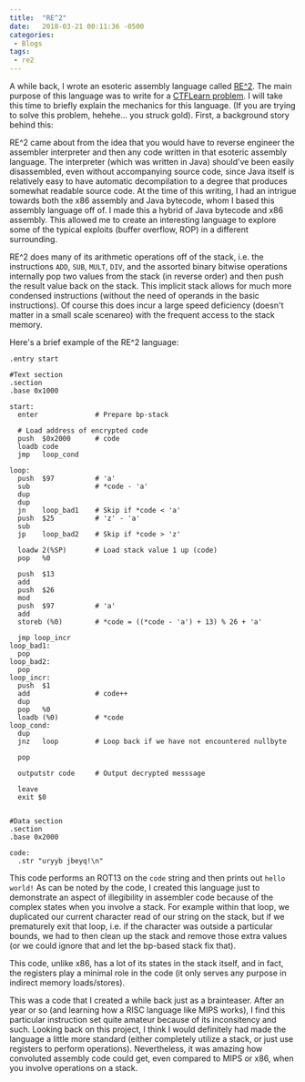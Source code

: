 ```yaml
---
title:  "RE^2"
date:   2018-03-21 00:11:36 -0500
categories:
 - Blogs
tags:
 - re2
---
```


A while back, I wrote an esoteric assembly language called [RE^2][1]. The main 
purpose of this language was to write for a [CTFLearn problem][2]. I will take
this time to briefly explain the mechanics for this language. (If you are trying
to solve this problem, hehehe... you struck gold). First, a background story
behind this:

RE^2 came about from the idea that you would have to reverse engineer the
assembler interpreter and then any code written in that esoteric assembly
language. The interpreter (which was written in Java) should've been easily
disassembled, even without accompanying source code, since Java itself is
relatively easy to have automatic decompilation to a degree that produces
somewhat readable source code. At the time of this writing, I had an intrigue
towards both the x86 assembly and Java bytecode, whom I based this assembly
language off of. I made this a hybrid of Java bytecode and x86 assembly. This
allowed me to create an interesting language to explore some of the typical
exploits (buffer overflow, ROP) in a different surrounding.

RE^2 does many of its arithmetic operations off of the stack, i.e. the
instructions `ADD`, `SUB`, `MULT`, `DIV`, and the assorted binary bitwise 
operations internally pop two values from the stack (in reverse order) and then
push the result value back on the stack. This implicit stack allows for much
more condensed instructions (without the need of operands in the basic
instructions). Of course this does incur a large speed deficiency (doesn't
matter in a small scale scenareo) with the frequent access to the stack memory. 

Here's a brief example of the RE^2 language: 

```
.entry start

#Text section
.section
.base 0x1000

start:
  enter              # Prepare bp-stack

  # Load address of encrypted code
  push  $0x2000      # code
  loadb code
  jmp   loop_cond

loop:
  push  $97          # 'a'
  sub                # *code - 'a'
  dup
  dup
  jn    loop_bad1    # Skip if *code < 'a'
  push  $25          # 'z' - 'a'
  sub
  jp    loop_bad2    # Skip if *code > 'z'

  loadw 2(%SP)       # Load stack value 1 up (code)
  pop   %0

  push  $13          
  add
  push  $26
  mod
  push  $97          # 'a'
  add
  storeb (%0)        # *code = ((*code - 'a') + 13) % 26 + 'a'

  jmp loop_incr
loop_bad1:
  pop
loop_bad2:
  pop
loop_incr:  
  push  $1
  add                # code++
  dup
  pop   %0
  loadb (%0)         # *code
loop_cond:
  dup
  jnz   loop         # Loop back if we have not encountered nullbyte

  pop

  outputstr code     # Output decrypted messsage

  leave
  exit $0
  

#Data section
.section
.base 0x2000

code:
  .str "uryyb jbeyq!\n"
```

This code performs an ROT13 on the `code` string and then prints out `hello
world!` As can be noted by the code, I created this language just to demonstrate
an aspect of illegibility in assembler code because of the complex states when
you involve a stack. For example within that loop, we duplicated our current
character read of our string on the stack, but if we prematurely exit that loop,
i.e. if the character was outside a particular bounds, we had to then clean up
the stack and remove those extra values (or we could ignore that and let the
bp-based stack fix that). 

This code, unlike x86, has a lot of its states in the stack itself, and in fact,
the registers play a minimal role in the code (it only serves any purpose in
indirect memory loads/stores). 

This was a code that I created a while back just as a brainteaser. After an year
or so (and learning how a RISC language like MIPS works), I find this particular
instruction set quite amateur because of its inconsitency and such. Looking back 
on this project, I think I would definitely had made the language a little more 
standard (either completely utilize a stack, or just use registers to perform 
operations). Nevertheless, it was amazing how convoluted assembly code could get, 
even compared to MIPS or x86, when you involve operations on a stack. 

[1]: https://github.com/theKidOfArcrania/RE-2-Language
[2]: https://ctflearn.com/index.php?action=find_problem_details&problem_id=319

